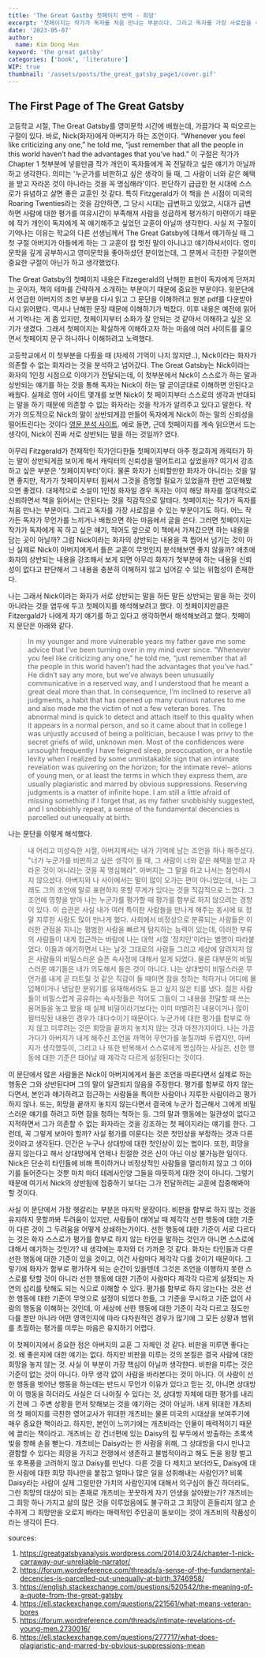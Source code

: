 ```yaml
---
title: 'The Great Gastby 첫페이지 번역 - 희망'
excerpt: '첫페이지는 작가가 독자를 처음 만나는 부분이다. 그리고 독자를 가장 사로잡을 수 있는 부분이기도 하다. 어느 작가든 독자가 무언가를 느끼거나 배웠으면 하는 마음에서 글을 쓴다. 그러면 첫페이지는 작가가 독자에게 꼭 하고 싶은 얘기, 적어도 앞으로 이 책에서 가져갔으면 하는 내용을 담는 곳이 아닐까? 그럼 Nick이라는 화자의 상반되는 내용을 콕 찝어서 넘기는 것이 아닌 실제로 Nick이 아버지에게서 들은 교훈이 무엇인지 분석해보면 좋지 않을까? 애초에 화자의 상반되는 내용을 강조해서 보게 되면 아무리 화자가 첫부분에 하는 내용을 신뢰성이 없다고 판단해서 그 내용을 충분히 이해하지 않고 넘어갈 수 있는 위험성이 존재한다.'
date: '2023-05-07'
author:
  name: Kim Dong Hun
keyword: 'the great gatsby'
categories: ['book', 'literature']
WIP: true
thumbnail: '/assets/posts/the_great_gatsby_page1/cover.gif'
---
```


## The First Page of The Great Gatsby

고등학교 시절, The Great Gatsby를 영미문학 시간에 배웠는데, 가끔가다 꼭 떠오르는 구절이 있다. 바로, Nick(화자)에게 아버지가 하는 조언이다. “Whenever you feel like criticizing any one,” he told me, “just remember that all the people in this world haven’t had the advantages that you’ve had.” 이 구절은 작가가 Chapter 1 첫부분에 넣을만큼 작가 개인이 독자들에게 꼭 전달하고 싶은 얘기가 아닐까 하고 생각한다. 의미는 '누군가를 비판하고 싶은 생각이 들 때, 그 사람이 너와 같은 혜택을 받고 자라온 것이 아니라는 것을 꼭 명심해라'이다. 판단하기 급급한 현 시대에 스스로가 유념하고 살면 좋은 교훈인 것 같다. 특히 Fitzgerald가 이 책을 쓴 시점이 미국의 Roaring Twenties라는 것을 감안하면, 그 당시 시대는 급변하고 있었고, 시대가 급변하면 사람에 대한 평가를 여유시간이 부족해져 사람을 성급하게 평가하기 마련이기 때문에 작가 개인이 독자에게 꼭 얘기해주고 싶었던 교훈이 아닐까 생각한다. 사실 저 구절이 기억나는 이유는 학교의 다른 선생님께서 The Great Gatsby에 대해서 얘기하실 때 그 첫 구절 아버지가 아들에게 하는 그 교훈이 참 멋진 말이 아니냐고 얘기하셔서이다. 영미문학을 깊게 공부하시고 영미문학을 좋아하셨던 분이었는데, 그 분께서 극찬한 구절이면 중요한 구절이 아닌가 하고 생각했었다.

The Great Gatsby의 첫페이지 내용은 Fitzegerald의 난해한 표현이 독자에게 던져지는 곳이자, 책의 테마를 간략하게 소개하는 부분이기 때문에 중요한 부분이다. 윗문단에서 언급한 아버지의 조언 부분을 다시 읽고 그 문단을 이해하려고 원본 pdf를 다운받아 다시 읽어봤다. 역시나 난해한 문장 때문에 이해하기가 벅찼다. 이후 내용은 예전에 읽어서 기억나는 게 좀 있지만, 첫페이지부터 소화가 잘 안되는 것 같아서 이해하고 싶은 오기가 생겼다. 그래서 첫페이지는 확실하게 이해하고자 하는 마음에 여러 사이트를 훑으면서 첫페이지 문구 하나하나 이해하려고 노력했다.

고등학교에서 이 첫부분을 다뤘을 때 (자세히 기억이 나지 않지만..), Nick이라는 화자가 의존할 수 없는 화자라는 것을 분석하고 넘어갔다. The Great Gatsby는 Nick이라는 화자의 1인칭 시점으로 이야기가 전달되는데, 이 첫부분에서 Nick이 스스로가 하는 말과 상반되는 얘기를 하는 것을 통해 독자는 Nick이 하는 말 곧이곧대로 이해하면 안된다고 배웠다. 실제로 영어 사이트 몇개를 보면 Nick이 첫 페이지부터 스스로의 생각과 반대되는 말을 하기 때문에 의존할 수 없는 화자라는 것을 작가가 알려주고 있다고 말한다. 작가가 의도적으로 Nick의 말이 상반되게끔 만들어 독자에게 Nick이 하는 말의 신뢰성을 떨어트린다는 것이다 [영문 분석 사이트](https://greatgatsbyanalysis.wordpress.com/2014/03/24/chapter-1-nick-carraway-our-unreliable-narrator/). 예로 들면, 근데 첫페이지를 계속 읽으면서 드는 생각이, Nick이 진짜 서로 상반되는 말을 하는 것일까? 였다.

아무리 Fitzgerald가 천재적인 작가인다한들 첫페이지부터 아주 정교하게 캐릭터가 하는 말이 상반되게끔 보이게 해서 캐릭터의 신뢰성을 떨어트리고 싶었을까? 여기서 강조하고 싶은 부분은 '첫페이지부터'이다. 물론 화자가 신뢰할만한 화자가 아니라는 것을 알면 좋지만, 작가가 첫페이지부터 힘써서 그것을 증명할 필요가 있었을까 한번 고민해봤으면 좋겠다. 대체적으로 소설이 1인칭 화자일 경우 독자는 이미 해당 화자를 절대적으로 신뢰하면서 책을 읽어서는 안된다는 것을 직감적으로 알테다. 첫페이지는 작가가 독자를 처음 만나는 부분이다. 그리고 독자를 가장 사로잡을 수 있는 부분이기도 하다. 어느 작가든 독자가 무언가를 느끼거나 배웠으면 하는 마음에서 글을 쓴다. 그러면 첫페이지는 작가가 독자에게 꼭 하고 싶은 얘기, 적어도 앞으로 이 책에서 가져갔으면 하는 내용을 담는 곳이 아닐까? 그럼 Nick이라는 화자의 상반되는 내용을 콕 찝어서 넘기는 것이 아닌 실제로 Nick이 아버지에게서 들은 교훈이 무엇인지 분석해보면 좋지 않을까? 애초에 화자의 상반되는 내용을 강조해서 보게 되면 아무리 화자가 첫부분에 하는 내용을 신뢰성이 없다고 판단해서 그 내용을 충분히 이해하지 않고 넘어갈 수 있는 위험성이 존재한다.

나는 그래서 Nick이라는 화자가 서로 상반되는 말을 하든 말든 상반되는 말을 하는 것이 아니라는 것을 염두에 두고 첫페이지를 해석해보려고 했다. 이 첫페이지만큼은 Fitzergald가 나에게 자기 얘기를 하고 있다고 생각하면서 해석해보려고 했다. 첫페이지 문단은 아래와 같다.

> In my younger and more vulnerable years my father gave me some advice that I’ve been turning over in my mind ever since.
> “Whenever you feel like criticizing any one,” he told me, “just remember that all the people in this world haven’t had the advantages that you’ve had.”
> He didn’t say any more, but we’ve always been unusually communicative in a reserved way, and I understood that he meant a great deal more than that. In consequence, I’m inclined to reserve all judgments, a habit that has opened up many curious natures to me and also made me the victim of not a few veteran bores. The abnormal mind is quick to detect and attach itself to this quality when it appears in a normal person, and so it came about that in college I was unjustly accused of being a politician, because I was privy to the secret griefs of wild, unknown men. Most of the confidences were unsought frequently I have feigned sleep, preoccupation, or a hostile levity when I realized by some unmistakable sign that an intimate revelation was quivering on the horizon; for the intimate revel- ations of young men, or at least the terms in which they express them, are usually plagiaristic and marred by obvious suppressions. Reserving judgments is a matter of infinite hope. I am still a little afraid of missing something if I forget that, as my father snobbishly suggested, and I snobbishly repeat, a sense of the fundamental decencies is parcelled out unequally at birth.

나는 문단을 이렇게 해석했다.

> 내 어리고 미성숙한 시절, 아버지께서는 내가 기억에 남는 조언을 하나 해주셨다. "너가 누군가를 비판하고 싶은 생각이 들 때, 그 사람이 너와 같은 혜택을 받고 자라온 것이 아니라는 것을 꼭 명심해라". 아버지는 그 말을 하고 나서는 첨언하시지 않으셨다. 아버지와 나 사이에서는 말이 많이 오가는 편이 아니었는데, 나는 그래도 그의 조언에 말로 표현하지 못할 무게가 있다는 것을 직감적으로 느꼈다. 그 조언에 영향을 받아 나는 누군가를 평가할 때 평가를 함부로 하지 않으려는 경향이 있다. 이 습관은 사실 내가 여러 특이한 사람들을 만나게 해주는 동시에 또 정말 지루한 사람도 많이 만나게 했다. 사회에서 비정상으로 분류되는 사람들은 이러한 관점을 지니는 평범한 사람을 빠르게 탐지하는 능력이 있는데, 이러한 부류의 사람들이 내게 접근하는 바람에 나는 대학 시절 '정치인'이라는 별명이 따라붙었다. 이들과 얘기하면서 나는 날것 그대로의 사람들 그리고 세상에 알려지지 않은 사람들의 비밀스러운 슬픈 속사정에 대해서 알게 되었다. 물론 대부분의 비밀스러운 얘기들은 내가 의도해서 들은 것이 아니다. 나는 상대방이 비밀스러운 무언가를 내게 곧 터트릴 것 같은 직감이 들 때이면 잠을 청하는 척하거나 어디에 몰입해이거나 냉담한 분위기를 유재해서라도 듣고 싶지 않은 티를 냈다. 젊은 사람들이 비밀스럽게 공유하는 속사정들은 적어도 그들이 그 내용을 전달할 때 쓰는 용어들을 놓고 봤을 때 실제 비밀이라기보다는 이미 떠벌려진 내용이거나 많이 필터링된 내용인 경우가 대다수이기 때문이다. 누군가에 대한 평가를 함부로 하지 않고 미루려는 것은 희망을 끝까지 놓치지 않는 것과 마찬가지이다. 나는 가끔 가다가 아버지가 내게 해주신 조언을 까먹어 무언가를 놓칠까봐 두렵지만, 아버지가 생각했듯이, 그리고 나 또한 반복해서 스스로에게 명심하는 사실은, 선한 행동에 대한 기준은 태어날 때 제각각 다르게 설정된다는 것이다.

이 문단에서 많은 사람들은 Nick이 아버지에게서 들은 조언을 따른다면서 실제로 하는 행동은 그와 상반된다며 그의 말이 일관되지 않음을 주장한다. 평가를 함부로 하지 않는다면서, 본인과 얘기하려고 접근하는 사람들을 특이한 사람이나 지루한 사람이라고 평가하지 않나. 또는, 희망을 끝까지 놓치지 않는다면서 결국에 누군가 접근해서 그에게 비밀스러운 얘기를 하려고 하면 잠을 청하는 척하는 등. 그의 말과 행동에는 일관성이 없다고 지적하면서 그가 의존할 수 없는 화자라는 것을 강조하는 첫 페이지라는 얘기를 한다. 그런데, 꼭 그렇게 보아야 할까? 사실 평가를 미룬다는 것은 첫인상을 부정하는 것과 다른 것이라고 생각된다. 인간은 누구나 상대방에 대한 첫인상이 있는 법이다. 또한, 희망을 끊지 않는다고 해서 상대방에게 언제나 친절한 것은 신이 아닌 이상 불가능한 일이다. Nick은 단순히 타인들에 비해 특이하거나 비정상적인 사람들을 멀리하지 않고 그 이야기를 들어준다는 것뿐 마치 마더 테레사인양 그들을 따뜻하게 대한 것이 아니다. 그렇기 때문에 여기서 Nick의 상반됨에 집중하기 보다는 그가 전달하려는 교훈에 집중해봐야 할 것이다.

사실 이 문단에서 가장 헷갈리는 부분은 마지막 문장이다. 비판을 함부로 하지 않는 것을 유지하지 못할까봐 두려움이 있지만, 사람들이 태어날 때 제각각 선한 행동에 대한 기준이 다른 것이 그 두려움을 어떻게 상쇄하는가이다. 선한 행동에 대한 기준이 서로 다르다는 것은 화자 스스로가 평가를 함부로 하지 않는 타인을 말하는 것인가 아니면 스스로에 대해서 얘기하는 것인가? 내 생각에는 후자와 더 가까운 것 같다. 화자는 타인들과 다른 선한 행동에 대한 기준이 있을 것이고, 이건 사람마다 제각각 다를 것이기 때문이다. 그렇기에 화자가 함부로 평가하게 되는 순간이 있을텐데 그것은 조언을 이행하지 못한 스스로를 탓할 것이 아니라 선한 행동에 대한 기준이 사람마다 제각각 다르게 설정되는 자연의 섭리를 탓해도 되는 식으로 이해할 수 있다. 평가를 함부로 하지 않는다는 것은 선한 행동에 대한 기준이 무엇으로 설정이 되었다 한들, 그 기준을 무시하고 기준 없이 사람의 행동을 이해하는 것인데, 이 세상에 선한 행동에 대한 기준이 각각 다르고 정도만 다를 뿐만 아니라 어떤 영역인지에 따라 다차원적인 경우가 많기에 그 모든 상황과 범위를 초월하는 평가를 미루는 마음은 유지하기 어렵다.

이 첫페이지에서 중요한 점은 아버지의 교훈 그 자체인 것 같다. 비판을 미루면 좋다는 것. 왜 좋은지에 대한 얘기는 없다. 하지만 비판을 미루는 것의 본질은 결국 사람에 대한 희망을 놓지 않는 것. 사실 이 부분이 가장 핵심이 아닐까 생각한다. 비판을 미루는 것은 기준이 없는 것이 아니다. 아무 생각 없이 사람을 바라본다는 것이 아니다. 이 사람이 선한 행동을 벗어난 행동을 하는데는 반드시 무언가 이유가 있다고 믿는 것, 아니면 상대방이 이 행동을 하더라도 사실은 더 나아질 수 있다는 것, 상대방 자체에 대한 평가를 내리기 전에 그 주변 상황을 먼저 탓해보는 것을 얘기하는 것이 아닐까. 내게 위대한 개츠비의 첫 페이지를 극찬한 영어교사가 위대한 개츠비는 물론 미국의 시대상을 보여주기에 매우 중요한 책이라고. 하지만, 본인이 느끼기에는 개츠비라는 인물이 매력적이기 때문에 끌리는 책이라고. 개츠비는 강 건너편에 있는 Daisy의 집 부두에서 방출하는 초록색 빛을 향해 손을 뻗는다. 개츠비는 Daisy라는 한 사람을 위해, 그 상대방을 다시 만나고 결합할 수 있다는 희망을 가지고 전쟁에서 생존하고 불법적이라고 해도 돈을 왕창 벌고 또 후폭풍을 고려하지 않고 Daisy를 만난다. 다른 것을 다 제치고 보더라도, Daisy에 대한 사람에 대한 희망 하나만을 붙잡고 얼마나 많은 일을 성취해내는 사람인가? 비록 Daisy라는 사람이 실제 그럴만한 가치의 사람인지에 대해서 의구심이 들긴 하더라도, 그런 희망의 대상이 되는 존재로 개츠비는 꿋꿋하게 자기 인생을 살아왔는가? 개츠비는 그 희망 하나 가지고 삶의 많은 것을 이루었음에도 불구하고 그 희망이 흔들리지 않고 순수하게 그 희망만을 오로지 바라는 매력적인 주인공이 돋보이는 것이 개츠비의 작품성이라는 생각이 든다.

sources:

1. https://greatgatsbyanalysis.wordpress.com/2014/03/24/chapter-1-nick-carraway-our-unreliable-narrator/
2. https://forum.wordreference.com/threads/a-sense-of-the-fundamental-decencies-is-parcelled-out-unequally-at-birth.3746958/
3. https://english.stackexchange.com/questions/520542/the-meaning-of-a-quote-from-the-great-gatsby
4. https://ell.stackexchange.com/questions/221561/what-means-veteran-bores
5. https://forum.wordreference.com/threads/intimate-revelations-of-young-men.2730016/
6. https://ell.stackexchange.com/questions/277717/what-does-plagiaristic-and-marred-by-obvious-suppressions-mean

